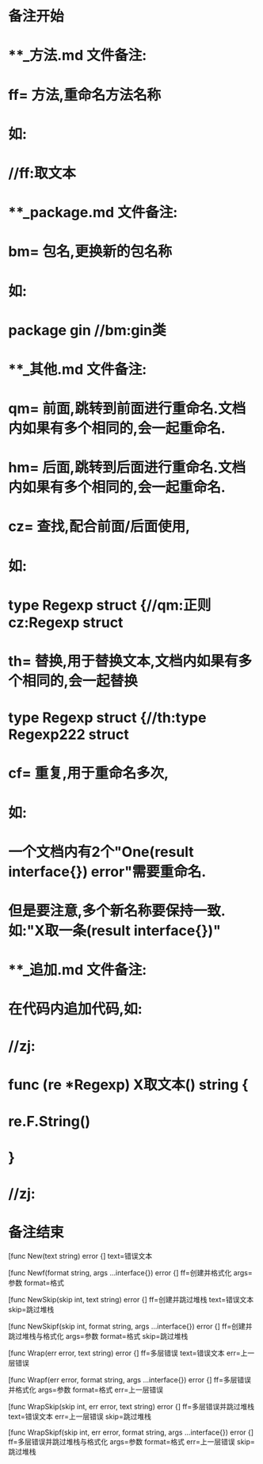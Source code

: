 # 备注开始
# **_方法.md 文件备注:
# ff= 方法,重命名方法名称
# 如:
# //ff:取文本

# **_package.md 文件备注:
# bm= 包名,更换新的包名称 
# 如: 
# package gin //bm:gin类

# **_其他.md 文件备注:
# qm= 前面,跳转到前面进行重命名.文档内如果有多个相同的,会一起重命名.
# hm= 后面,跳转到后面进行重命名.文档内如果有多个相同的,会一起重命名.
# cz= 查找,配合前面/后面使用,
# 如:
# type Regexp struct {//qm:正则 cz:Regexp struct
#
# th= 替换,用于替换文本,文档内如果有多个相同的,会一起替换
# type Regexp struct {//th:type Regexp222 struct
#
# cf= 重复,用于重命名多次,
# 如: 
# 一个文档内有2个"One(result interface{}) error"需要重命名.
# 但是要注意,多个新名称要保持一致. 如:"X取一条(result interface{})"

# **_追加.md 文件备注:
# 在代码内追加代码,如:
# //zj:
# func (re *Regexp) X取文本() string { 
#    re.F.String()
# }
# //zj:
# 备注结束

[func New(text string) error {]
text=错误文本

[func Newf(format string, args ...interface{}) error {]
ff=创建并格式化
args=参数
format=格式

[func NewSkip(skip int, text string) error {]
ff=创建并跳过堆栈
text=错误文本
skip=跳过堆栈

[func NewSkipf(skip int, format string, args ...interface{}) error {]
ff=创建并跳过堆栈与格式化
args=参数
format=格式
skip=跳过堆栈

[func Wrap(err error, text string) error {]
ff=多层错误
text=错误文本
err=上一层错误

[func Wrapf(err error, format string, args ...interface{}) error {]
ff=多层错误并格式化
args=参数
format=格式
err=上一层错误

[func WrapSkip(skip int, err error, text string) error {]
ff=多层错误并跳过堆栈
text=错误文本
err=上一层错误
skip=跳过堆栈

[func WrapSkipf(skip int, err error, format string, args ...interface{}) error {]
ff=多层错误并跳过堆栈与格式化
args=参数
format=格式
err=上一层错误
skip=跳过堆栈
